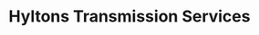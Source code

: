 ---
title: "Hyltons Transmission Services"
url: /mechanicsville/hyltons-transmission-services/
shop: Autowerkstatt
---